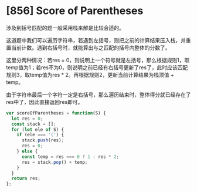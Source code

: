 # [856] Score of Parentheses

涉及到括号匹配的题一般采用栈来解是比较合适的。

这道题中我们可以遍历字符串，若遇到左括号，则把之前的计算结果压入栈，并重置当前计数。遇到右括号时，就能算出与之匹配的括号内整体的分数了。

这里分两种情况：若res = 0，则说明上一个符号就是左括号，那么根据规则1，取temp值为1；若res不为0，则说明之前已经有右括号更新了res了，此时应该匹配规则3，取temp值为res * 2。再根据规则2，更新当前计算结果为栈顶值 + temp。

由于字符串最后一个字符一定是右括号，那么遍历结束时，整体得分就已经存在了res中了，因此直接返回res即可。

```js
var scoreOfParentheses = function(S) {
  let res = 0;
  const stack = [];
  for (let ele of S) {
    if (ele === '(') {
      stack.push(res);
      res = 0;
    } else {
      const temp = res === 0 ? 1 : res * 2;
      res = stack.pop() + temp;
    }
  }
  return res;
};
```
